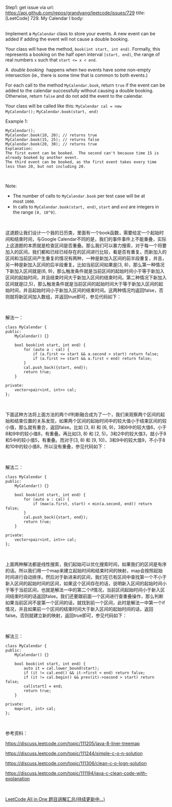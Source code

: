 Step1: get issue via url: https://api.github.com/repos/grandyang/leetcode/issues/729 
 title:[LeetCode] 729. My Calendar I 
 body:  
  

Implement a `MyCalendar` class to store your events. A new event can be added if adding the event will not cause a double booking.

Your class will have the method, `book(int start, int end)`. Formally, this represents a booking on the half open interval `[start, end)`, the range of real numbers `x` such that `start <= x < end`.

A  _double booking_  happens when two events have some non-empty intersection (ie., there is some time that is common to both events.)

For each call to the method `MyCalendar.book`, return `true` if the event can be added to the calendar successfully without causing a double booking. Otherwise, return `false` and do not add the event to the calendar.

Your class will be called like this: `MyCalendar cal = new MyCalendar();` `MyCalendar.book(start, end)`

Example 1:
    
    
    MyCalendar();
    MyCalendar.book(10, 20); // returns true
    MyCalendar.book(15, 25); // returns false
    MyCalendar.book(20, 30); // returns true
    Explanation: 
    The first event can be booked.  The second can't because time 15 is already booked by another event.
    The third event can be booked, as the first event takes every time less than 20, but not including 20.
    

 

Note:

  * The number of calls to `MyCalendar.book` per test case will be at most `1000`.
  * In calls to `MyCalendar.book(start, end)`, `start` and `end` are integers in the range `[0, 10^9]`.



 

这道题让我们设计一个我的日历类，里面有一个book函数，需要给定一个起始时间和结束时间，与Google Calendar不同的是，我们的事件事件上不能重叠，实际上这道题的本质就是检查区间是否重叠。那么我们可以暴力搜索，对于每一个将要加入的区间，我们都和已经已经存在的区间进行比较，看是否有重复。而新加入的区间和当前区间产生重复的情况有两种，一种是新加入区间的前半段重复，并且，另一种是新加入区间的后半段重复。比如当前区间如果是[3, 8)，那么第一种情况下新加入区间就是[6, 9)，那么触发条件就是当前区间的起始时间小于等于新加入区间的起始时间，并且结束时间大于新加入区间的结束时间。第二种情况下新加入区间就是[2,5)，那么触发条件就是当前区间的起始时间大于等于新加入区间的起始时间，并且起始时间小于新加入区间的结束时间。这两种情况均返回false，否则就将新区间加入数组，并返回true即可，参见代码如下：

 

解法一：
    
    
    class MyCalendar {
    public:
        MyCalendar() {}
        
        bool book(int start, int end) {
            for (auto a : cal) {
                if (a.first <= start && a.second > start) return false;
                if (a.first >= start && a.first < end) return false;
            }
            cal.push_back({start, end});
            return true;
        }
    
    private:
        vector<pair<int, int>> cal;
    };

 

下面这种方法将上面方法的两个if判断融合成为了一个，我们来观察两个区间的起始和结束位置的关系发现，如果两个区间的起始时间中的较大值小于结束区间的较小值，那么就有重合，返回false。比如 [3, 8) 和 [6, 9)，3和6中的较大值6，小于8和9中的较小值8，有重叠。再比如[3, 8) 和 [2, 5)，3和2中的较大值3，就小于8和5中的较小值5，有重叠。而对于[3, 8) 和 [9, 10)，3和9中的较大值9，不小于8和10中的较小值8，所以没有重叠，参见代码如下：

 

解法二：
    
    
    class MyCalendar {
    public:
        MyCalendar() {}
        
        bool book(int start, int end) {
            for (auto a : cal) {
                if (max(a.first, start) < min(a.second, end)) return false;
            }
            cal.push_back({start, end});
            return true;
        }
    
    private:
        vector<pair<int, int>> cal;
    };

 

上面两种解法都是线性搜索，我们起始可以优化搜索时间，如果我们的区间是有序的话。所以我们用一个map来建立起始时间和结束时间的映射，map会按照起始时间进行自动排序。然后对于新进来的区间，我们在已有区间中查找第一个不小于新入区间的起始时间的区间，如果这个区间存在的话，说明新入区间的起始时间小于等于当前区间，也就是解法一中的第二个if情况，当前区间起始时间小于新入区间结束时间的话返回false。我们还要跟前面一个区间进行查重叠操作，那么判断如果当前区间不是第一个区间的话，就找到前一个区间，此时是解法一中第一个if情况，并且如果前一个区间的结束时间大于新入区间的起始时间的话，返回false。否则就建立新的映射，返回true即可，参见代码如下：

 

解法三：
    
    
    class MyCalendar {
    public:
        MyCalendar() {}
        
        bool book(int start, int end) {
            auto it = cal.lower_bound(start);
            if (it != cal.end() && it->first < end) return false;
            if (it != cal.begin() && prev(it)->second > start) return false;
            cal[start] = end;
            return true;
        }
    
    private:
        map<int, int> cal;
    };

 

参考资料：

<https://discuss.leetcode.com/topic/111205/java-8-liner-treemap>

<https://discuss.leetcode.com/topic/111244/simple-c-o-n-solution> 

<https://discuss.leetcode.com/topic/111306/clean-c-o-logn-solution>

<https://discuss.leetcode.com/topic/111194/java-c-clean-code-with-explanation>

 

[LeetCode All in One 题目讲解汇总(持续更新中...)](http://www.cnblogs.com/grandyang/p/4606334.html)
